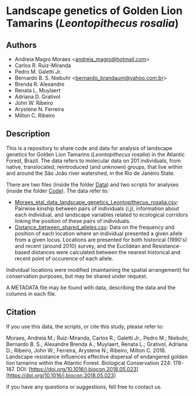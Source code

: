 # Landscape genetics of Golden Lion Tamarins (_Leontopithecus rosalia_)

## Authors

+ Andreia Magro Moraes <<andreia_magro@hotmail.com>>  
+ Carlos R. Ruiz-Miranda  
+ Pedro M. Galetti Jr.  
+ Bernardo B. S. Niebuhr <<bernardo_brandaum@yahoo.com.br>>  
+ Brenda R. Alexandre  
+ Renata L. Muylaert  
+ Adriana D. Grativol  
+ John W. Ribeiro  
+ Arystene N. Ferreira  
+ Milton C. Ribeiro

## Description

This is a repository to share code and data for analysis of landscape genetics for Golden Lion Tamarins (_Leontopithecus rosalia_) in the Atlantic Forest, Brazil. The data refers to molecular data on 201 individuals, from native, translocated, reintroduced (and unknown) groups, that live within and around the São João river watershed, in the Rio de Janeiro State.

There are two files (inside the folder [Data](https://github.com/LEEClab/Landscape_genetics_GoldenLionTamarins/tree/master/Data)) and two scripts for analyses (inside the folder [Code](https://github.com/LEEClab/Landscape_genetics_GoldenLionTamarins/tree/master/Code)).
The data refer to:

- [Moraes_etal_data_landscape_genetics_Leontopithecus_rosalia.csv](https://github.com/LEEClab/Landscape_genetics_GoldenLionTamarins/blob/master/Data/Moraes_etal_data_landscape_genetics_Leontopithecus_rosalia.csv): Pairwise kinship between pairs of individuals (i,j), information about each individual, and landscape variables related to ecological corridors linking the position of these pairs of individuals.
- [Distance_between_shared_alleles.csv](https://github.com/LEEClab/Landscape_genetics_GoldenLionTamarins/blob/master/Data/Distance_between_shared_alleles.csv): Data on the frequency and position of each location where an individual presented a given allele from a given locus. Locations are presented for both historical (1990's) and recent (around 2010) survey, and the Euclidean and Resistance-based distances were calculated between the nearest historical and recent point of occurence of each allele.

Individual locations were modified (maintaining the spatial arrangement) for conservation purposes, but may be shared under request.

A METADATA file may be found with data, describing the data and the columns in each file.

## Citation

If you use this data, the scripts, or cite this study, please refer to:

Moraes, Andreia M.; Ruiz-Miranda, Carlos R.; Galetti Jr., Pedro M.; Niebuhr, Bernardo B. S.; Alexandre Brenda A.; Muylaert, Renata L.; Grativol, Adriana D.; Ribeiro, John W.; Ferreira, Arystene N.; Ribeiro, Milton C. 2018. Landscape resistance influences effective dispersal of endangered golden lion tamarins within the Atlantic Forest. Biological Conservation 224: 178-187. DOI: [https://doi.org/10.1016/j.biocon.2018.05.023][https://doi.org/10.1016/j.biocon.2018.05.023]

If you have any questions or suggestions, fell free to contact us.
